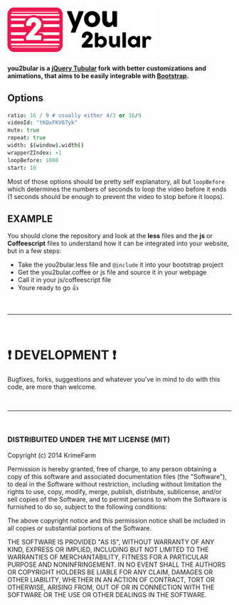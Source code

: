 ![you2bular](glogo.png)
=======================
#### you2bular is a [jQuery Tubular](http://www.seanmccambridge.com/tubular/) fork with better customizations and animations, that aims to be easily integrable with [Bootstrap](http://getbootstrap.com).
## Options

```coffeescript
ratio: 16 / 9 # usually either 4/3 or 16/9
videoId: "tKQxFKV67yk"
mute: true
repeat: true
width: $(window).width()
wrapperZIndex: -1
loopBefore: 1000
start: 10
```

Most of those options should be pretty self explanatory, all but `loopBefore` which determines the numbers of seconds to loop the video before it ends (1 seconds should be enough to prevent the video to stop before it loops).

## EXAMPLE

You should clone the repository and look at the **less** files and the **js** or **Coffeescript** files to understand how it can be integrated into your website, but in a few steps:

- Take the you2bular.less file and `@include` it into your bootstrap project
- Get the you2bular.coffee or js file and source it in your webpage
- Call it in your js/coffeescript file
- Youre ready to go :thumbsup:

<br><hr><br>

# :exclamation: DEVELOPMENT :exclamation:

Bugfixes, forks, suggestions and whatever you've in mind to do with this code, are more than welcome.

<br><hr><br>

### DISTRIBUITED UNDER THE MIT LICENSE (MIT)

Copyright (c) 2014 KrimeFarm

Permission is hereby granted, free of charge, to any person obtaining a copy
of this software and associated documentation files (the "Software"), to deal
in the Software without restriction, including without limitation the rights
to use, copy, modify, merge, publish, distribute, sublicense, and/or sell
copies of the Software, and to permit persons to whom the Software is
furnished to do so, subject to the following conditions:

The above copyright notice and this permission notice shall be included in all
copies or substantial portions of the Software.

THE SOFTWARE IS PROVIDED "AS IS", WITHOUT WARRANTY OF ANY KIND, EXPRESS OR
IMPLIED, INCLUDING BUT NOT LIMITED TO THE WARRANTIES OF MERCHANTABILITY,
FITNESS FOR A PARTICULAR PURPOSE AND NONINFRINGEMENT. IN NO EVENT SHALL THE
AUTHORS OR COPYRIGHT HOLDERS BE LIABLE FOR ANY CLAIM, DAMAGES OR OTHER
LIABILITY, WHETHER IN AN ACTION OF CONTRACT, TORT OR OTHERWISE, ARISING FROM,
OUT OF OR IN CONNECTION WITH THE SOFTWARE OR THE USE OR OTHER DEALINGS IN THE
SOFTWARE.
